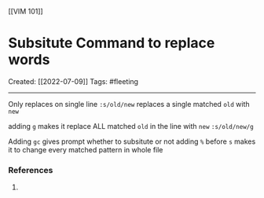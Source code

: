 [[VIM 101]]

# Subsitute Command to replace words
Created:  [[2022-07-09]]
Tags: #fleeting 

---
Only replaces on single line
`:s/old/new` replaces a single matched `old` with `new`

adding `g` makes it replace ALL matched `old` in the line with `new`
`:s/old/new/g`

Adding `gc` gives prompt whether to subsitute or not
adding `%` before `s` makes it to change every matched pattern in whole file












### References
1. 
